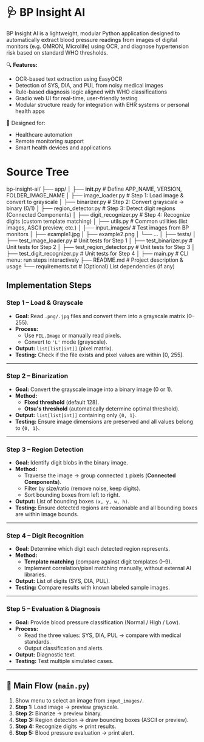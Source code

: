# 🩺 BP Insight AI

BP Insight AI is a lightweight, modular Python application designed to automatically extract blood pressure readings from images of digital monitors (e.g. OMRON, Microlife) using OCR, and diagnose hypertension risk based on standard WHO thresholds.

🔍 **Features:**
- OCR-based text extraction using EasyOCR
- Detection of SYS, DIA, and PUL from noisy medical images
- Rule-based diagnosis logic aligned with WHO classifications
- Gradio web UI for real-time, user-friendly testing
- Modular structure ready for integration with EHR systems or personal health apps

🧠 Designed for:
- Healthcare automation
- Remote monitoring support
- Smart health devices and applications

# Source Tree
bp-insight-ai/
├── app/
│   ├── __init__.py                  # Define APP_NAME, VERSION, FOLDER_IMAGE_NAME
│   ├── image_loader.py              # Step 1: Load image & convert to grayscale
│   ├── binarizer.py                  # Step 2: Convert grayscale → binary (0/1)
│   ├── region_detector.py           # Step 3: Detect digit regions (Connected Components)
│   ├── digit_recognizer.py          # Step 4: Recognize digits (custom template matching)
│   ├── utils.py                     # Common utilities (list images, ASCII preview, etc.)
│
├── input_images/                    # Test images from BP monitors
│   ├── example1.jpg
│   ├── example2.png
│   └── ...
│
├── tests/
│   ├── test_image_loader.py         # Unit tests for Step 1
│   ├── test_binarizer.py            # Unit tests for Step 2
│   ├── test_region_detector.py      # Unit tests for Step 3
│   ├── test_digit_recognizer.py     # Unit tests for Step 4
│
├── main.py                          # CLI menu: run steps interactively
├── README.md                        # Project description & usage
└── requirements.txt                 # (Optional) List dependencies (if any)

## Implementation Steps

### **Step 1 – Load & Grayscale**
- **Goal:** Read `.png/.jpg` files and convert them into a grayscale matrix (0–255).
- **Process:**
  - Use `PIL.Image` or manually read pixels.
  - Convert to `'L'` mode (grayscale).
- **Output:** `list[list[int]]` (pixel matrix).
- **Testing:** Check if the file exists and pixel values are within [0, 255].

---

### **Step 2 – Binarization**
- **Goal:** Convert the grayscale image into a binary image (0 or 1).
- **Method:**
  - **Fixed threshold** (default 128).
  - **Otsu's threshold** (automatically determine optimal threshold).
- **Output:** `list[list[int]]` containing only `{0, 1}`.
- **Testing:** Ensure image dimensions are preserved and all values belong to `{0, 1}`.

---

### **Step 3 – Region Detection**
- **Goal:** Identify digit blobs in the binary image.
- **Method:**
  - Traverse the image → group connected `1` pixels (**Connected Components**).
  - Filter by size/ratio (remove noise, keep digits).
  - Sort bounding boxes from left to right.
- **Output:** List of bounding boxes `(x, y, w, h)`.
- **Testing:** Ensure detected regions are reasonable and all bounding boxes are within image bounds.

---

### **Step 4 – Digit Recognition**
- **Goal:** Determine which digit each detected region represents.
- **Method:**
  - **Template matching** (compare against digit templates 0–9).
  - Implement correlation/pixel matching manually, without external AI libraries.
- **Output:** List of digits (SYS, DIA, PUL).
- **Testing:** Compare results with known labeled sample images.

---

### **Step 5 – Evaluation & Diagnosis**
- **Goal:** Provide blood pressure classification (Normal / High / Low).
- **Process:**
  - Read the three values: SYS, DIA, PUL → compare with medical standards.
  - Output classification and alerts.
- **Output:** Diagnostic text.
- **Testing:** Test multiple simulated cases.

---

## 📌 Main Flow (`main.py`)
1. Show menu to select an image from `input_images/`.
2. **Step 1:** Load image → preview grayscale.
3. **Step 2:** Binarize → preview binary.
4. **Step 3:** Region detection → draw bounding boxes (ASCII or preview).
5. **Step 4:** Recognize digits → print results.
6. **Step 5:** Blood pressure evaluation → print alert.

